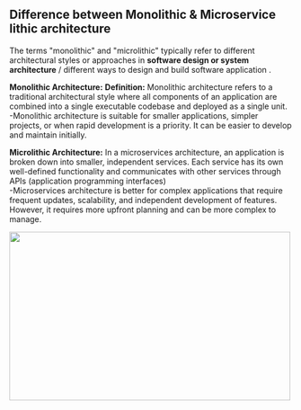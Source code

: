 <h2>Difference between Monolithic & Microservice lithic architecture</h2>

The terms "monolithic" and "microlithic" typically refer to different architectural styles or approaches in  **software design or system architecture** / different ways to design and build software application .

**Monolithic Architecture:**
**Definition:** Monolithic architecture refers to a traditional architectural style where all components of an application are combined into a single executable codebase and deployed as a single unit.<br>-Monolithic architecture is suitable for smaller applications, simpler projects, or when rapid development is a priority. It can be easier to develop and maintain initially.</br>


**Microlithic Architecture:**
In a microservices architecture, an application is broken down into smaller, independent services. Each service has its own well-defined functionality and communicates with other services through APIs (application programming interfaces) <br>-Microservices architecture is better for complex applications that require frequent updates, scalability, and independent development of features. However, it requires more upfront planning and can be more complex to manage.</br>

<div>
<img width=500 height=300 src="https://media.licdn.com/dms/image/D4D12AQGyHqcWsQuQyg/article-inline_image-shrink_1500_2232/0/1680991717818?e=1726099200&v=beta&t=M8j_liwklHzsZJAIeTpZK1ExJ3n6yGlW7838jtYXnww">
</div>
